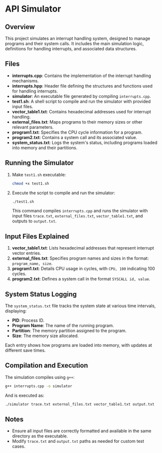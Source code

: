 # API Simulator

## Overview
This project simulates an interrupt handling system, designed to manage programs and their system calls. It includes the main simulation logic, definitions for handling interrupts, and associated data structures.

## Files
- **interrupts.cpp**: Contains the implementation of the interrupt handling mechanisms.
- **interrupts.hpp**: Header file defining the structures and functions used for handling interrupts.
- **simulator**: An executable file generated by compiling `interrupts.cpp`.
- **test1.sh**: A shell script to compile and run the simulator with provided input files.
- **vector_table1.txt**: Contains hexadecimal addresses used for interrupt handling.
- **external_files.txt**: Maps programs to their memory sizes or other relevant parameters.
- **program1.txt**: Specifies the CPU cycle information for a program.
- **program2.txt**: Contains a system call and its associated value.
- **system_status.txt**: Logs the system's status, including programs loaded into memory and their partitions.

## Running the Simulator
1. Make `test1.sh` executable:
   ```bash
   chmod +x test1.sh
   ```
2. Execute the script to compile and run the simulator:
   ```bash
   ./test1.sh
   ```
   This command compiles `interrupts.cpp` and runs the simulator with input files `trace.txt`, `external_files.txt`, `vector_table1.txt`, and outputs to `output.txt`.

## Input Files Explained
1. **vector_table1.txt**: Lists hexadecimal addresses that represent interrupt vector entries.
2. **external_files.txt**: Specifies program names and sizes in the format: `program_name, size`.
3. **program1.txt**: Details CPU usage in cycles, with `CPU, 100` indicating 100 cycles.
4. **program2.txt**: Defines a system call in the format `SYSCALL id, value`.

## System Status Logging
The `system_status.txt` file tracks the system state at various time intervals, displaying:
- **PID**: Process ID.
- **Program Name**: The name of the running program.
- **Partition**: The memory partition assigned to the program.
- **Size**: The memory size allocated.

Each entry shows how programs are loaded into memory, with updates at different save times.

## Compilation and Execution
The simulation compiles using `g++`:
```bash
g++ interrupts.cpp -o simulator
```
And is executed as:
```bash
./simulator trace.txt external_files.txt vector_table1.txt output.txt
```

## Notes
- Ensure all input files are correctly formatted and available in the same directory as the executable.
- Modify `trace.txt` and `output.txt` paths as needed for custom test cases.
